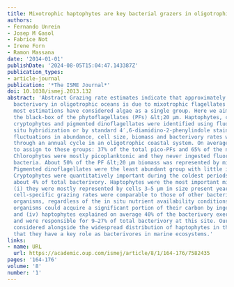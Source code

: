 ```yaml
---
title: Mixotrophic haptophytes are key bacterial grazers in oligotrophic coastal waters
authors:
- Fernando Unrein
- Josep M Gasol
- Fabrice Not
- Irene Forn
- Ramon Massana
date: '2014-01-01'
publishDate: '2024-08-05T15:04:47.143387Z'
publication_types:
- article-journal
publication: '*The ISME Journal*'
doi: 10.1038/ismej.2013.132
abstract: 'Abstract Grazing rate estimates indicate that approximately half of the
  bacterivory in oligotrophic oceans is due to mixotrophic flagellates (MFs). However,
  most estimations have considered algae as a single group. Here we aimed at opening
  the black-box of the phytoflagellates (PFs) &lt;20 μm. Haptophytes, chlorophytes,
  cryptophytes and pigmented dinoflagellates were identified using fluorescent in
  situ hybridization or by standard 4′,6-diamidino-2-phenylindole staining. Their
  fluctuations in abundance, cell size, biomass and bacterivory rates were measured
  through an annual cycle in an oligotrophic coastal system. On average, we were able
  to assign to these groups: 37% of the total pico-PFs and 65% of the nano-PFs composition.
  Chlorophytes were mostly picoplanktonic and they never ingested fluorescently labeled
  bacteria. About 50% of the PF &lt;20 μm biomass was represented by mixotrophic algae.
  Pigmented dinoflagellates were the least abundant group with little impact on bacterioplankton.
  Cryptophytes were quantitatively important during the coldest periods and explained
  about 4% of total bacterivory. Haptophytes were the most important mixotrophic group:
  (i) they were mostly represented by cells 3–5 μm in size present year-round; (ii)
  cell-specific grazing rates were comparable to those of other bacterivorous non-photosynthetic
  organisms, regardless of the in situ nutrient availability conditions; (iii) these
  organisms could acquire a significant portion of their carbon by ingesting bacteria;
  and (iv) haptophytes explained on average 40% of the bacterivory exerted by MFs
  and were responsible for 9–27% of total bacterivory at this site. Our results, when
  considered alongside the widespread distribution of haptophytes in the ocean, indicate
  that they have a key role as bacterivores in marine ecosystems.'
links:
- name: URL
  url: https://academic.oup.com/ismej/article/8/1/164-176/7582435
pages: '164-176'
volume: '8'
number: '1'
---
```

